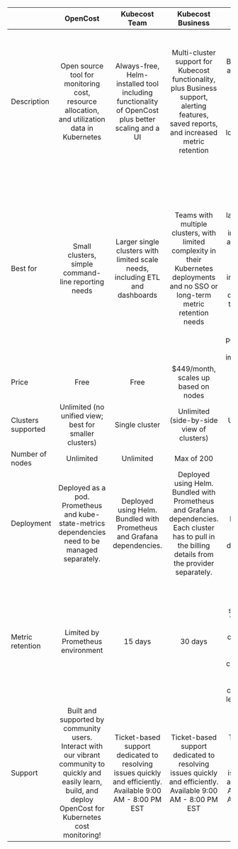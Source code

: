 |  | **OpenCost** | **Kubecost Team** | **Kubecost Business** | **Kubecost Enterprise** |
|---|:---:|:---:|:---:|:---:|
| Description | Open source tool for monitoring cost, resource allocation, and utilization data in Kubernetes | Always-free, Helm-installed tool including functionality of OpenCost plus better scaling and a UI | Multi-cluster support for Kubecost functionality, plus Business support, alerting features, saved reports, and increased metric retention | Includes all features of Kubecost Business, plus: access control with SSO/SAML, custom pricing, advanced integrations, long-term data storage, and expert technical support |
| Best for | Small clusters, simple command-line reporting needs | Larger single clusters with limited scale needs, including ETL and dashboards | Teams with multiple clusters, with limited complexity in their Kubernetes deployments and no SSO or long-term metric retention needs | For larger teams and companies with more larger-scale or complex infrastructure, and those who need cross-cluster aggregation, increased data retention (or data egress to third-party BI tooling), customized security policies, and/or hands-on implementation |
| Price | Free | Free | $449/month, scales up based on nodes | Contact us |
| Clusters supported | Unlimited (no unified view; best for smaller clusters) | Single cluster | Unlimited (side-by-side view of clusters) | Unified multi-cluster view |
| Number of nodes | Unlimited | Unlimited | Max of 200 | Unlimited |
| Deployment | Deployed as a pod. Prometheus and kube-state-metrics dependencies  need to be managed separately. | Deployed using Helm. Bundled with Prometheus and Grafana dependencies. | Deployed using Helm. Bundled with  Prometheus and Grafana dependencies. Each cluster has to pull in the billing details from the provider separately. | Deployed using Helm. Bundled with Prometheus and Grafana dependencies.  |
| Metric retention | Limited by Prometheus environment | 15 days | 30 days | Unlimited* *Long term storage supported via Thanos. Only the primary cluster pulls in metrics. Thanos side car helps scale down secondary clusters to use less resources. |
| Support | Built and supported by community users. Interact with our vibrant community to quickly and easily learn, build, and deploy OpenCost for Kubernetes cost monitoring! | Ticket-based support dedicated to resolving issues quickly and efficiently. Available 9:00 AM - 8:00 PM EST | Ticket-based support dedicated to resolving issues quickly and efficiently. Available 9:00 AM - 8:00 PM EST | Ticket-based support dedicated to resolving issues quickly and efficiently. Available 9:00 AM - 8:00 PM EST |

<!--- {"article":"8292513994903","section":"1500002777682","permissiongroup":"1500001277122"} --->

